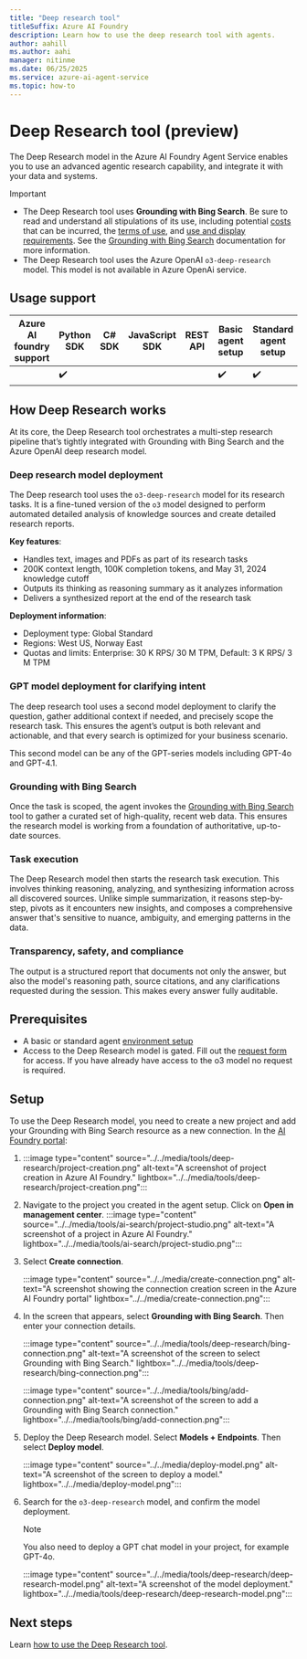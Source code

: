```yaml
---
title: "Deep research tool"
titleSuffix: Azure AI Foundry
description: Learn how to use the deep research tool with agents.
author: aahill
ms.author: aahi
manager: nitinme
ms.date: 06/25/2025
ms.service: azure-ai-agent-service
ms.topic: how-to
---
```


# Deep Research tool (preview)

The Deep Research model in the Azure AI Foundry Agent Service enables you to use an advanced agentic research capability, and integrate it with your data and systems.

> [!IMPORTANT]
> * The Deep Research tool uses **Grounding with Bing Search**. Be sure to read and understand all stipulations of its use, including potential [costs](https://www.microsoft.com/bing/apis/grounding-pricing) that can be incurred, the [terms of use](https://www.microsoft.com/bing/apis/grounding-legal), and [use and display requirements](./bing-grounding.md#how-to-display-grounding-with-bing-search-results). See the [Grounding with Bing Search](./bing-grounding.md) documentation for more information.
> * The Deep Research tool uses the Azure OpenAI `o3-deep-research` model. This model is not available in Azure OpenAi service.

## Usage support

|Azure AI foundry support  | Python SDK |	C# SDK | JavaScript SDK | REST API |Basic agent setup | Standard agent setup |
|---------|---------|---------|---------|---------|---------|---------|
|  | ✔️ |  |  |  | ✔️  | ✔️ |

## How Deep Research works

At its core, the Deep Research tool orchestrates a multi-step research pipeline that’s tightly integrated with Grounding with Bing Search and the Azure OpenAI deep research model.

### Deep research model deployment

The Deep research tool uses the `o3-deep-research` model for its research tasks. It is a fine-tuned version of the `o3` model designed to perform automated detailed analysis of knowledge sources and create detailed research reports.

**Key features**:
- Handles text, images and PDFs as part of its research tasks
- 200K context length, 100K completion tokens, and May 31, 2024 knowledge cutoff
- Outputs its thinking as reasoning summary as it analyzes information
- Delivers a synthesized report at the end of the research task

**Deployment information**:
- Deployment type: Global Standard
- Regions: West US, Norway East
- Quotas and limits: Enterprise: 30 K RPS/ 30 M TPM, Default: 3 K RPS/ 3 M TPM

### GPT model deployment for clarifying intent

The deep research tool uses a second model deployment to clarify the question, gather additional context if needed, and precisely scope the research task. This ensures the agent’s output is both relevant and actionable, and that every search is optimized for your business scenario.

This second model can be any of the GPT-series models including GPT-4o and GPT-4.1.

### Grounding with Bing Search

Once the task is scoped, the agent invokes the [Grounding with Bing Search](./bing-grounding.md) tool to gather a curated set of high-quality, recent web data. This ensures the research model is working from a foundation of authoritative, up-to-date sources. 

### Task execution

The Deep Research model then starts the research task execution. This involves thinking reasoning, analyzing, and synthesizing information across all discovered sources. Unlike simple summarization, it reasons step-by-step, pivots as it encounters new insights, and composes a comprehensive answer that's sensitive to nuance, ambiguity, and emerging patterns in the data. 

### Transparency, safety, and compliance

The output is a structured report that documents not only the answer, but also the model's reasoning path, source citations, and any clarifications requested during the session. This makes every answer fully auditable.

## Prerequisites
- A basic or standard agent [environment setup](../../environment-setup.md)
- Access to the Deep Research model is gated. Fill out the [request form](https://aka.ms/OAI/deepresearchaccess) for access. If you have already have access to the o3 model no request is required.

## Setup 

To use the Deep Research model, you need to create a new project and add your Grounding with Bing Search resource as a new connection. In the [AI Foundry portal](https://ai.azure.com/?cid=learnDocs):

1. :::image type="content" source="../../media/tools/deep-research/project-creation.png" alt-text="A screenshot of  project creation in Azure AI Foundry." lightbox="../../media/tools/deep-research/project-creation.png":::

1. Navigate to the project you created in the agent setup. Click on **Open in management center**.
    :::image type="content" source="../../media/tools/ai-search/project-studio.png" alt-text="A screenshot of a project in Azure AI Foundry." lightbox="../../media/tools/ai-search/project-studio.png":::

1. Select **Create connection**.

    :::image type="content" source="../../media/create-connection.png" alt-text="A screenshot showing the connection creation screen in the Azure AI Foundry portal" lightbox="../../media/create-connection.png":::

1. In the screen that appears, select **Grounding with Bing Search**. Then enter your connection details.

    :::image type="content" source="../../media/tools/deep-research/bing-connection.png" alt-text="A screenshot of the screen to select Grounding with Bing Search." lightbox="../../media/tools/deep-research/bing-connection.png":::

    :::image type="content" source="../../media/tools/bing/add-connection.png" alt-text="A screenshot of the screen to add a Grounding with Bing Search connection." lightbox="../../media/tools/bing/add-connection.png":::

1. Deploy the Deep Research model. Select **Models + Endpoints**. Then select **Deploy model**. 

    :::image type="content" source="../../media/deploy-model.png" alt-text="A screenshot of the screen to deploy a model." lightbox="../../media/deploy-model.png":::

1. Search for the `o3-deep-research` model, and confirm the model deployment.

    > [!NOTE]
    > You also need to deploy a GPT chat model in your project, for example GPT-4o.

    :::image type="content" source="../../media/tools/deep-research/deep-research-model.png" alt-text="A screenshot of the model deployment." lightbox="../../media/tools/deep-research/deep-research-model.png":::

## Next steps

Learn [how to use the Deep Research tool](./deep-research-samples.md). 
